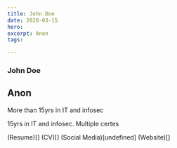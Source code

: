 ```yaml
---
title: John Doe
date: 2020-03-15
hero: 
excerpt: Anon
tags: 

---
```


### John Doe
## Anon

More than 15yrs in IT and infosec

15yrs in IT and infosec. Multiple certes

(Resume)[]
(CV)[]
(Social Media)[undefined]
(Website)[]

